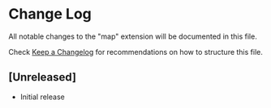 # Change Log

All notable changes to the "map" extension will be documented in this file.

Check [Keep a Changelog](http://keepachangelog.com/) for recommendations on how to structure this file.

## [Unreleased]

- Initial release